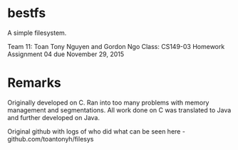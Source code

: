 # bestfs

A simple filesystem.

Team 11: Toan Tony Nguyen and Gordon Ngo
Class: CS149-03
Homework Assignment 04 due November 29, 2015

# Remarks
Originally developed on C.  Ran into too many problems with memory management and segmentations.
All work done on C was translated to Java and further developed on Java.

Original github with logs of who did what can be seen here - github.com/toantonyh/filesys